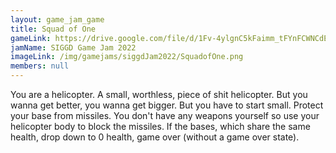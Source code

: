 ```yaml
---
layout: game_jam_game
title: Squad of One
gameLink: https://drive.google.com/file/d/1Fv-4ylgnC5kFaimm_tFYnFCWNCdExRgm/view?usp=sharing
jamName: SIGGD Game Jam 2022
imageLink: /img/gamejams/siggdJam2022/SquadofOne.png
members: null
---
```

<!--Put description here:-->
You are a helicopter. A small, worthless, piece of shit helicopter. But you wanna get better, you wanna get bigger. But you have to start small. Protect your base from missiles. You don't have any weapons yourself so use your helicopter body to block the missiles. If the bases, which share the same health, drop down to 0 health, game over (without a game over state).